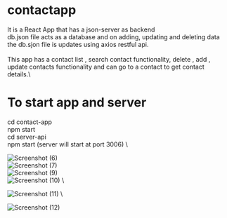 # contactapp
It is a React App that has a json-server as backend \
db.json file acts as a database and on adding, updating and deleting data the db.sjon file is updates using axios restful api. \
\
This app has a contact list , search contact functionality, delete , add , update contacts functionality and can go to a contact to get contact details.\

# To start app and server
cd contact-app \
npm start \
cd server-api \
npm start (server will start at port 3006) \ 

![Screenshot (6)](https://github.com/Ishaa11/contactapp/assets/64044485/171adedb-30bf-4d69-8e7f-704b8b3b8bf6)
\
![Screenshot (7)](https://github.com/Ishaa11/contactapp/assets/64044485/eb237c3d-e67c-444c-90d8-e9d5decf0197)
\
![Screenshot (9)](https://github.com/Ishaa11/contactapp/assets/64044485/e6a303e6-168e-4ec0-9053-b2e741d9f8f2)
\
![Screenshot (10)](https://github.com/Ishaa11/contactapp/assets/64044485/43d53be9-4ceb-4b89-b131-6adca1d83d64)
\

![Screenshot (11)](https://github.com/Ishaa11/contactapp/assets/64044485/aeb4a4b2-1354-4b55-a921-0c6e4aab862b)
\

![Screenshot (12)](https://github.com/Ishaa11/contactapp/assets/64044485/247185f9-7b55-4ed5-930f-77b6921ae6fe)
